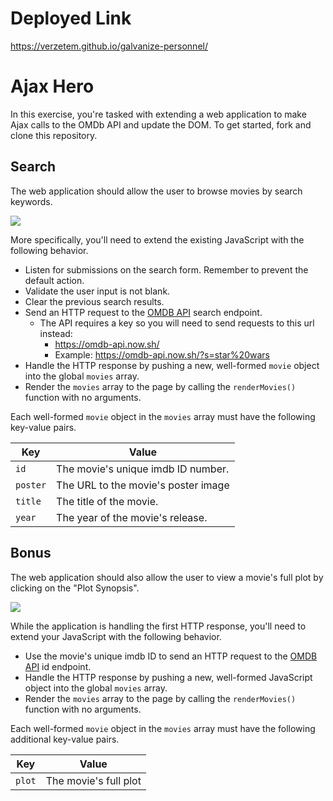 # Deployed Link

https://verzetem.github.io/galvanize-personnel/

# Ajax Hero

In this exercise, you're tasked with extending a web application to make Ajax calls to the OMDb API and update the DOM. To get started, fork and clone this repository.

## Search

The web application should allow the user to browse movies by search keywords.

![](screenshots/search.gif)

More specifically, you'll need to extend the existing JavaScript with the following behavior.

- Listen for submissions on the search form. Remember to prevent the default action.
- Validate the user input is not blank.
- Clear the previous search results.
- Send an HTTP request to the [OMDB API](http://omdbapi.com/) search endpoint.
  - The API requires a key so you will need to send requests to this url instead:
    - https://omdb-api.now.sh/
    - Example: https://omdb-api.now.sh/?s=star%20wars
- Handle the HTTP response by pushing a new, well-formed `movie` object into the global `movies` array.
- Render the `movies` array to the page by calling the `renderMovies()` function with no arguments.

Each well-formed `movie` object in the `movies` array must have the following key-value pairs.

| Key      | Value                               |
|----------|-------------------------------------|
| `id`     | The movie's unique imdb ID number.  |
| `poster` | The URL to the movie's poster image |
| `title`  | The title of the movie.             |
| `year`   | The year of the movie's release.    |

## Bonus

The web application should also allow the user to view a movie's full plot by clicking on the "Plot Synopsis".

![](screenshots/plot.gif)

While the application is handling the first HTTP response, you'll need to extend your JavaScript with the following behavior.

- Use the movie's unique imdb ID to send an HTTP request to the [OMDB API](http://omdbapi.com/) id endpoint.
- Handle the HTTP response by pushing a new, well-formed JavaScript object into the global `movies` array.
- Render the `movies` array to the page by calling the `renderMovies()` function with no arguments.

Each well-formed `movie` object in the `movies` array must have the following additional key-value pairs.

| Key    | Value                 |
|--------|-----------------------|
| `plot` | The movie's full plot |
